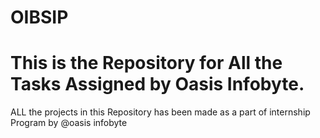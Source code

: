 #  OIBSIP

# This is the Repository for All the Tasks Assigned by Oasis Infobyte.

ALL the projects in this Repository has been made as a part of internship Program by @oasis infobyte

